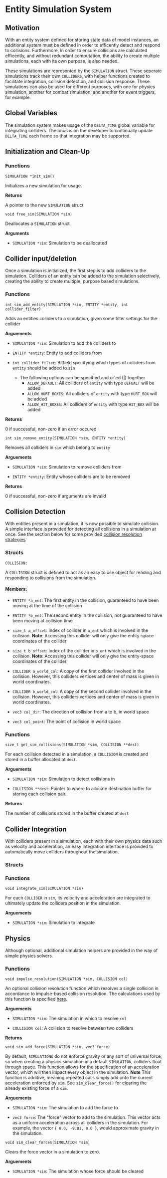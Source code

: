 # Entity Simulation System
## Motivation
With an entity system defined for storing state data of model instances, an additional system must be defined in order to efficently detect and respond to collisions. Furthermore, in order to ensure collisions are calculated efficently, and without redundant computation, the ability to create multiple simulations, each with its own purpose, is also needed.

These simulations are represented by the `SIMULATION` struct. These seperate simulations track their own `COLLIDERS`, with helper functions created to facilitate integration, collision detection, and collision response. These simulations can also be used for different purposes, with one for physics simulation, another for combat simulation, and another for event triggers, for example.

## Global Variables

The simulation system makes usage of the `DELTA_TIME` global variable for integrating colliders. The onus is on the developer to continually update `DELTA_TIME` each frame so that integration may be supported.

## Initialization and Clean-Up

### Functions

```SIMULATION *init_sim()```

Initializes a new simulation for usage.

**Returns**

A pointer to the new `SIMULATION` struct

```void free_sim(SIMULATION *sim)```

Deallocates a `SIMULATION` struct

**Arguments**

- `SIMULATION *sim`: Simulation to be deallocated

## Collider input/deletion

Once a simulation is initialized, the first step is to add colliders to the simulation. Colliders of an entity can be added to the simulation selectively, creating the ability to create multiple, purpose based simulations.

### Functions

```int sim_add_entity(SIMULATION *sim, ENTITY *entity, int collider_filter)```

Adds an entities colliders to a simulation, given some filter settings for the collider

**Arguements**

- `SIMULATION *sim`: Simulation to add the colliders to

- `ENTITY *entity`: Entity to add colliders from

- `int collider_filter`: Bitfield specifying which types of colliders from `entity` should be added to `sim`
  - The following options can be specified and or'ed (|) together
    - `ALLOW_DEFAULT`: All colliders of `entity` with type `DEFUALT` will be added
    - `ALLOW_HURT_BOXES`: All colliders of `entity` with type `HURT_BOX` will be added
    - `ALLOW_HIT_BOXES`: All colliders of `entity` with type `HIT_BOX` will be added

**Returns**

0 if successful, non-zero if an error occured

```int sim_remove_entity(SIMULATION *sim, ENTITY *entity)```

Removes all colliders in `sim` which belong to `entity`

**Arguements**

- `SIMULATION *sim`: Simulation to remove colliders from

- `ENTITY *entity`: Entity whose colliders are to be removed

**Returns**

0 if successful, non-zero if arguments are invalid

## Collision Detection

With entities present in a simulation, it is now possible to simulate collision. A simple interface is provided for detecting all collisions in a simulation at once. See the section below for some provided [collision resolution strategies](#physics)

### Structs

```COLLISION:```

A `COLLISION` struct is defined to act as an easy to use object for reading and responding to collisions from the simulation.

#### Members:

- `ENTITY *a_ent`: The first entity in the collision, guaranteed to have been moving at the time of the collision

- `ENTITY *b_ent`: The second entity in the collision, not guaranteed to have been moving at collision time

- `size_t a_offset`: Index of collider in `a_ent` which is involved in the collision. **Note**: Accessing this collider will only give the entity-space coordinates of the collider

- `size_t b_offset`: Index of the collider in `b_ent` which is involved in the collision. **Note**: Accessing this collider will only give the entity-space coordinates of the collider

- `COLLIDER a_world_col`: A copy of the first collider involved in the collision. However, this colliders vertices and center of mass is given in world coordinates.

- `COLLIDER b_world_col`: A copy of the second collider involved in the collision. However, this colliders vertices and center of mass is given in world coordinates.

- `vec3 col_dir`: The direction of collision from a to b, in world space

- `vec3 col_point`: The point of collision in world space

### Functions

```size_t get_sim_collisions(SIMULATION *sim, COLLISION **dest)```

For each collision detected in a simulation, a `COLLISION` is created and stored in a buffer allocated at `dest`.

**Arguements**

- `SIMULATION *sim`: Simulation to detect collisions in

- `COLLISION **dest`: Pointer to where to allocate destination buffer for storing each collision pair.

**Returns**

The number of collisions stored in the buffer created at `dest`

## Collider Integration

With colliders present in a simulation, each with their own physics data such as velocity and acceleration, an easy integration interface is provided to automatically move colliders throughout the simulation.

### Structs

### Functions

```void integrate_sim(SIMULATION *sim)```

For each `COLLIDER` in `sim`, its velocity and acceleration are integrated to ultimately update the colliders position in the simulation.

**Arguements**

- `SIMULATION *sim`: Simulation to integrate

## Physics

Although optional, additional simulation helpers are provided in the way of simple physics solvers.

### Functions

```void impulse_resolution(SIMULATION *sim, COLLISION col)```

An optional collision resolution function which resolves a single collision in accordance to impulse-based collision resolution. The calculations used by this function is specified [here](https://en.wikipedia.org/wiki/Collision_response#Impulse-based_reaction_model).

**Arguements**

- `SIMULATION *sim`: The simulation in which to resolve `col`

- `COLLISION col`: A collision to resolve between two colliders

**Returns**

```void sim_add_force(SIMULATION *sim, vec3 force)```

By default, `SIMULATION`s do not enforce gravity or any sort of universal force, so when creating a physics simulation in a default `SIMULATION`, colliders float through space. This function allows for the specification of an acceleration vector, which will then impact every object in the simulation. **Note** This function is additive, meaning repeated calls simply add onto the current acceleration enforced by `sim`. See `sim_clear_force()` for clearing the already existing force of a `sim`.

**Arguements**

- `SIMULATION *sim`: The simulation to add the force to

- `vec3 force`: The "force" vector to add to the simulation. This vector acts as a uniform acceleration across all colliders in the simulation. For example, the vector `{ 0.0, -9.81, 0.0 }`, would approximate gravity in the simulation.

```void sim_clear_forces(SIMULATION *sim)```

Clears the force vector in a simulation to zero.

**Arguements**

- `SIMULATION *sim`: The simulation whose force should be cleared
